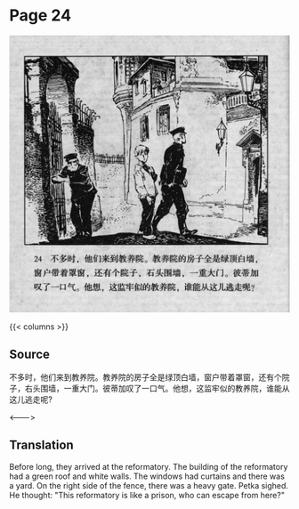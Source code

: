 # Page 24

 ![biao page](./../../../images/biao/seifert0726_biao_0028_024.jpg)

{{< columns >}}

## Source

不多时，他们来到教养院。教养院的房子全是绿顶白墙，窗户带着罩窗，还有个院子，右头围墙，一重大门。彼蒂加叹了一口气。他想，这监牢似的教养院，谁能从这儿逃走呢?

<--->

## Translation

Before long, they arrived at the reformatory. The building of the reformatory had a green roof and white walls. The windows had curtains and there was a yard. On the right side of the fence, there was a heavy gate. Petka sighed. He thought: "This reformatory is like a prison, who can escape from here?"